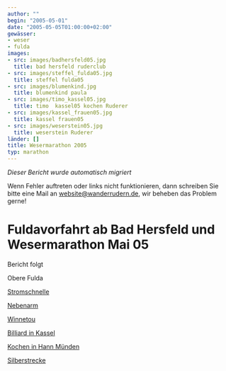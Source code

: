 ```yaml
---
author: ""
begin: "2005-05-01"
date: "2005-05-05T01:00:00+02:00"
gewässer:
- weser
- fulda
images:
- src: images/badhersfeld05.jpg
  title: bad hersfeld ruderclub
- src: images/steffel_fulda05.jpg
  title: steffel fulda05
- src: images/blumenkind.jpg
  title: blumenkind paula
- src: images/timo_kassel05.jpg
  title: timo  kassel05 kochen Ruderer
- src: images/kassel_frauen05.jpg
  title: kassel frauen05
- src: images/weserstein05.jpg
  title: weserstein Ruderer
länder: []
title: Wesermarathon 2005
typ: marathon
---
```



*Dieser Bericht wurde automatisch migriert*

Wenn Fehler auftreten oder links nicht funktionieren, dann schreiben Sie bitte eine Mail an website@wanderrudern.de, wir beheben das Problem gerne!



# Fuldavorfahrt ab Bad Hersfeld und Wesermarathon Mai 05


Bericht folgt

Obere Fulda

[Stromschnelle](/berichte/2005/fulda05_2)

[Nebenarm](/berichte/2005/fulda05_3)

[Winnetou](/berichte/2005/fulda05_winnetou)

[Billiard in Kassel](/berichte/2005/kassel_billiard)

[Kochen in Hann Münden](/berichte/2005/muenden_schule05)

[Silberstrecke](/berichte/2005/silber05)